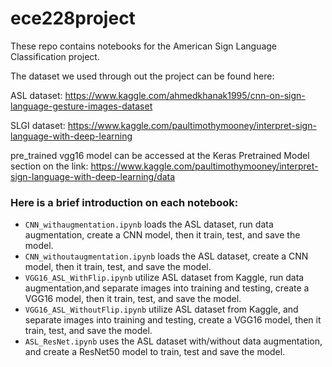 # ece228project

These repo contains notebooks for the American Sign Language Classification project.

The dataset we used through out the project can be found here:

ASL dataset: https://www.kaggle.com/ahmedkhanak1995/cnn-on-sign-language-gesture-images-dataset

SLGI dataset: https://www.kaggle.com/paultimothymooney/interpret-sign-language-with-deep-learning

pre_trained vgg16 model can be accessed at the Keras Pretrained Model section on the link: https://www.kaggle.com/paultimothymooney/interpret-sign-language-with-deep-learning/data

### Here is a brief introduction on each notebook:

- `CNN_withaugmentation.ipynb` loads the ASL dataset, run data augmentation, create a CNN model, then it train, test, and save the model.
- `CNN_withoutaugmentation.ipynb` loads the ASL dataset, create a CNN model, then it train, test, and save the model.
- `VGG16_ASL_WithFlip.ipynb` utilize ASL dataset from Kaggle, run data augmentation,and separate images into training and testing, create a VGG16 model, then it train, test, and save the model.
- `VGG16_ASL_WithoutFlip.ipynb` utilize ASL dataset from Kaggle, and separate images into training and testing, create a VGG16 model, then it train, test, and save the model.
- `ASL_ResNet.ipynb` uses the ASL dataset with/without data augmentation, and create a ResNet50 model to train, test and save the model.

